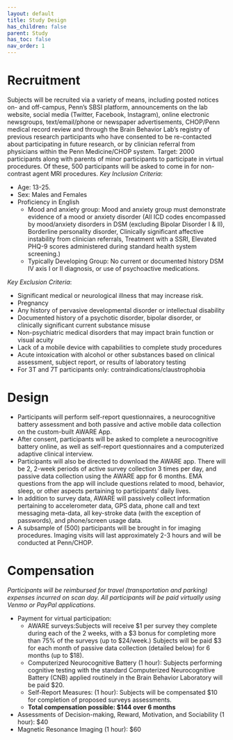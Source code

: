 ```yaml
---
layout: default
title: Study Design
has_children: false
parent: Study
has_toc: false
nav_order: 1
---
```


# Recruitment
Subjects will be recruited via a variety of means, including posted notices on- and off-campus, Penn’s SBSI platform, announcements on the lab website, social media (Twitter, Facebook, Instagram), online electronic newsgroups, text/email/phone or newspaper advertisements,  CHOP/Penn medical record review and through the Brain Behavior Lab’s registry of previous research participants who have consented to be re-contacted about participating in future research, or by clinician referral from physicians within the Penn Medicine/CHOP system. 
Target: 2000 participants along with parents of minor participants to participate in virtual procedures. Of these, 500 participants will be asked to come in for non-contrast agent MRI procedures.
*Key Inclusion Criteria*:
- Age: 13-25. 
- Sex: Males and Females
- Proficiency in English
    - Mood and anxiety group: Mood and anxiety group must demonstrate evidence of a mood or anxiety disorder (All ICD codes encompassed by mood/anxiety disorders in DSM (excluding Bipolar Disorder I & II), Borderline personality disorder, Clinically significant affective instability from clinician referrals, Treatment with a SSRI, Elevated PHQ-9 scores administered during standard health system screening.)
    - Typically Developing Group: No current or documented history DSM IV axis I or II diagnosis, or use of psychoactive medications. 

*Key Exclusion Criteria*:
- Significant medical or neurological illness that may increase risk.
- Pregnancy
- Any history of pervasive developmental disorder or intellectual disability
- Documented history of a psychotic disorder, bipolar disorder, or clinically significant current substance misuse 
- Non-psychiatric medical disorders that may impact brain function or visual acuity
- Lack of a mobile device with capabilities to complete study procedures
- Acute intoxication with alcohol or other substances based on clinical assessment, subject report, or results of laboratory testing
- For 3T and 7T participants only: contraindications/claustrophobia

# Design
- Participants will perform self-report questionnaires, a neurocognitive battery assessment and both passive and active mobile data collection on the custom-built AWARE App.
- After consent, participants will be asked to complete a neurocognitive battery online, as well as self-report questionnaires and a computerized adaptive clinical interview.
- Participants will also be directed to download the AWARE app. There will be 2, 2-week periods of active survey collection 3 times per day, and passive data collection using the AWARE app for 6 months. EMA questions from the app will include questions related to mood, behavior, sleep, or other aspects pertaining to participants’ daily lives.
- In addition to survey data, AWARE will passively collect information pertaining to accelerometer data, GPS data, phone call and text messaging meta-data, all key-stroke data (with the exception of passwords), and phone/screen usage data. 
- A subsample of (500) participants will be brought in for imaging procedures.  Imaging visits will last approximately 2-3  hours and will be conducted at Penn/CHOP. 

# Compensation
_Participants will be reimbursed for travel (transportation and parking) expenses incurred on scan day._
_All participants will be paid virtually using Venmo or PayPal applications._
-  Payment for virtual participation: 
    - AWARE surveys:Subjects will receive $1 per survey they complete during each of the 2 weeks, with a $3 bonus for completing more than 75% of the surveys (up to $24/week.) Subjects will be paid $3 for each month of passive data collection (detailed below) for 6 months (up to $18).
    - Computerized Neurocognitive Battery (1 hour): Subjects performing cognitive testing with the standard Computerized Neurocognitive Battery (CNB) applied routinely in the Brain Behavior Laboratory will be paid $20.
    - Self-Report Measures: (1 hour): Subjects will be compensated $10 for completion of proposed surveys assessments. 
    - **Total compensation possible: $144 over 6 months**
- Assessments of Decision-making, Reward, Motivation, and Sociability  (1 hour): $40
- Magnetic Resonance Imaging (1 hour): $60

